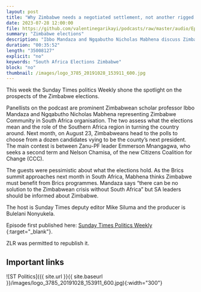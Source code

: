 ```yaml
---
layout: post
title: "Why Zimbabwe needs a negotiated settlement, not another rigged election"
date: 2023-07-28 12:00:00
file: https://github.com/valentinegarikayi/podcasts/raw/master/audio/Ep_13_2023_Mabhena.mp3
summary: "Zimbabwe elections"
description: "Ibbo Mandaza and Ngqabutho Nicholas Mabhena discuss Zimbabwe's upcoming elections"
duration: "00:35:52"
length: "35008127"
explicit: "no"
keywords: "South Africa Elections Zimbabwe"
block: "no"
thumbnail: /images/logo_3785_20191028_153911_600.jpg
---
```


This week the Sunday Times politics Weekly shone the spotlight on the prospects of the Zimbabwe elections.

Panellists on the podcast are prominent Zimbabwean scholar professor Ibbo Mandaza and Ngqabutho Nicholas Mabhena representing Zimbabwe Community in South Africa organisation.
The two assess what the elections mean and the role of the Southern Africa region in turning the country around.
Next month, on August 23, Zimbabweans head to the polls to choose from a dozen candidates vying to be the county’s next president.
The main contest is between Zanu-PF leader Emmerson Mnangagwa, who seeks a second term and Nelson Chamisa, of the new Citizens Coalition for Change (CCC).

The guests were pessimistic about what the elections hold. As the Brics summit approaches next month in South Africa, Mabhena thinks Zimbabwe must benefit from Brics programmes.
Mandaza says “there can be no solution to the Zimbabwean crisis without South Africa” but SA leaders should be informed about Zimbabwe.

The host is Sunday Times deputy editor Mike Siluma and the producer is Bulelani Nonyukela.

Episode first published here: [Sunday Times Politics Weekly ](https://iono.fm/e/1336679){:target="_blank"}.

ZLR was permitted to republish it.


<!--more-->

## Important links

![ST Politics]({{ site.url }}{{ site.baseurl }}/images/logo_3785_20191028_153911_600.jpg){:width="300"}

<!-- Google tag (gtag.js) -->
<script async src="https://www.googletagmanager.com/gtag/js?id=G-02DTBF3N7T"></script>
<script>
  window.dataLayer = window.dataLayer || [];
  function gtag(){dataLayer.push(arguments);}
  gtag('js', new Date());

  gtag('config', 'G-02DTBF3N7T');
</script>

